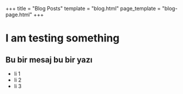 +++
title = "Blog Posts"
template = "blog.html"
page_template = "blog-page.html"
+++

# I am testing something

## Bu bir mesaj bu bir yazı


- li 1
- li 2
- li 3


